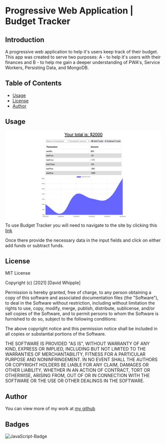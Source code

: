 # Progressive Web Application | Budget Tracker

## Introduction

A progressive web application to help it's users keep track of their budget. This app was created to serve two purposes: A - to help it's users with their finances and B - to help me gain a deeper understanding of PWA's, Service Workers, Persisting Data, and MongoDB.

## Table of Contents

- [Usage](#usage)
- [License](#license)
- [Author](#author)

## Usage

![app snapshot](/screenshot/budget-tracker-screenshot.png)
To use Budget Tracker you will need to navigate to the site by clicking this [link](https://intense-ravine-29652.herokuapp.com/)

Once there provide the necessary data in the input fields and click on either add funds or subtract funds.

## License

MIT License

Copyright (c) [2021] [David Whipple]

Permission is hereby granted, free of charge, to any person obtaining a copy
of this software and associated documentation files (the "Software"), to deal
in the Software without restriction, including without limitation the rights
to use, copy, modify, merge, publish, distribute, sublicense, and/or sell
copies of the Software, and to permit persons to whom the Software is
furnished to do so, subject to the following conditions:

The above copyright notice and this permission notice shall be included in all
copies or substantial portions of the Software.

THE SOFTWARE IS PROVIDED "AS IS", WITHOUT WARRANTY OF ANY KIND, EXPRESS OR
IMPLIED, INCLUDING BUT NOT LIMITED TO THE WARRANTIES OF MERCHANTABILITY,
FITNESS FOR A PARTICULAR PURPOSE AND NONINFRINGEMENT. IN NO EVENT SHALL THE
AUTHORS OR COPYRIGHT HOLDERS BE LIABLE FOR ANY CLAIM, DAMAGES OR OTHER
LIABILITY, WHETHER IN AN ACTION OF CONTRACT, TORT OR OTHERWISE, ARISING FROM,
OUT OF OR IN CONNECTION WITH THE SOFTWARE OR THE USE OR OTHER DEALINGS IN THE
SOFTWARE.

## Author

You can view more of my work at [my github](https://github.com/D-Whipp)

## Badges

![JavaScript-Badge](https://img.shields.io/badge/Language-JavaScript-blue)
